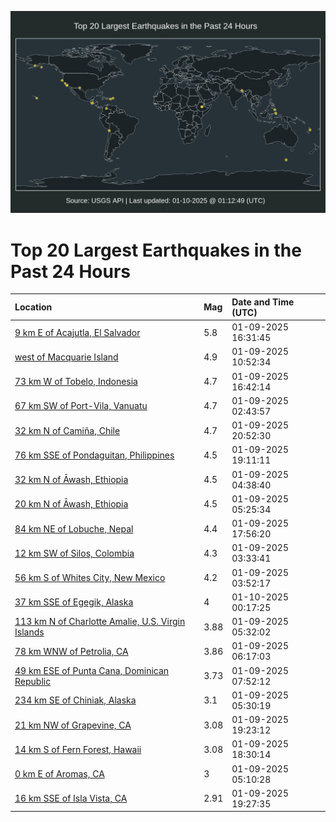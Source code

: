 ![Map](./map.png)

# Top 20 Largest Earthquakes in the Past 24 Hours

| Location | Mag | Date and Time (UTC) |
|:---|:---|:---|
| [9 km E of Acajutla, El Salvador](https://earthquake.usgs.gov/earthquakes/eventpage/us6000pixh) | 5.8 | 01-09-2025 16:31:45 |
| [west of Macquarie Island](https://earthquake.usgs.gov/earthquakes/eventpage/us6000piv5) | 4.9 | 01-09-2025 10:52:34 |
| [73 km W of Tobelo, Indonesia](https://earthquake.usgs.gov/earthquakes/eventpage/us6000pixy) | 4.7 | 01-09-2025 16:42:14 |
| [67 km SW of Port-Vila, Vanuatu](https://earthquake.usgs.gov/earthquakes/eventpage/us6000pisp) | 4.7 | 01-09-2025 02:43:57 |
| [32 km N of Camiña, Chile](https://earthquake.usgs.gov/earthquakes/eventpage/us6000pj17) | 4.7 | 01-09-2025 20:52:30 |
| [76 km SSE of Pondaguitan, Philippines](https://earthquake.usgs.gov/earthquakes/eventpage/us6000pj06) | 4.5 | 01-09-2025 19:11:11 |
| [32 km N of Āwash, Ethiopia](https://earthquake.usgs.gov/earthquakes/eventpage/us6000pit5) | 4.5 | 01-09-2025 04:38:40 |
| [20 km N of Āwash, Ethiopia](https://earthquake.usgs.gov/earthquakes/eventpage/us6000piuk) | 4.5 | 01-09-2025 05:25:34 |
| [84 km NE of Lobuche, Nepal](https://earthquake.usgs.gov/earthquakes/eventpage/us6000pizl) | 4.4 | 01-09-2025 17:56:20 |
| [12 km SW of Silos, Colombia](https://earthquake.usgs.gov/earthquakes/eventpage/us6000pisv) | 4.3 | 01-09-2025 03:33:41 |
| [56 km S of Whites City, New Mexico](https://earthquake.usgs.gov/earthquakes/eventpage/tx2025aoxt) | 4.2 | 01-09-2025 03:52:17 |
| [37 km SSE of Egegik, Alaska](https://earthquake.usgs.gov/earthquakes/eventpage/ak025gjh5x0) | 4 | 01-10-2025 00:17:25 |
| [113 km N of Charlotte Amalie, U.S. Virgin Islands](https://earthquake.usgs.gov/earthquakes/eventpage/pr2025009000) | 3.88 | 01-09-2025 05:32:02 |
| [78 km WNW of Petrolia, CA](https://earthquake.usgs.gov/earthquakes/eventpage/nc75114796) | 3.86 | 01-09-2025 06:17:03 |
| [49 km ESE of Punta Cana, Dominican Republic](https://earthquake.usgs.gov/earthquakes/eventpage/pr2025009001) | 3.73 | 01-09-2025 07:52:12 |
| [234 km SE of Chiniak, Alaska](https://earthquake.usgs.gov/earthquakes/eventpage/ak025eyzrbs) | 3.1 | 01-09-2025 05:30:19 |
| [21 km NW of Grapevine, CA](https://earthquake.usgs.gov/earthquakes/eventpage/ci40836623) | 3.08 | 01-09-2025 19:23:12 |
| [14 km S of Fern Forest, Hawaii](https://earthquake.usgs.gov/earthquakes/eventpage/hv74588167) | 3.08 | 01-09-2025 18:30:14 |
| [0 km E of Aromas, CA](https://earthquake.usgs.gov/earthquakes/eventpage/nc75114761) | 3 | 01-09-2025 05:10:28 |
| [16 km SSE of Isla Vista, CA](https://earthquake.usgs.gov/earthquakes/eventpage/ci40836639) | 2.91 | 01-09-2025 19:27:35 |
